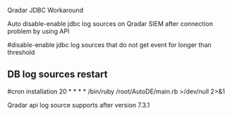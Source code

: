 Qradar JDBC Workaround

Auto disable-enable jdbc log sources on Qradar SIEM after connection problem by using API


#disable-enable jdbc log sources that do not get event for longer than threshold


## DB log sources restart
#cron installation
20 * * * * /bin/ruby /root/AutoDE/main.rb >/dev/null 2>&1

Qradar api log source supports after version 7.3.1
